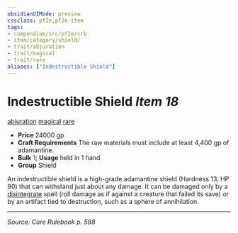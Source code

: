 ```yaml
---
obsidianUIMode: preview
cssclass: pf2e,pf2e-item
tags:
- compendium/src/pf2e/crb
- item/category/shield/
- trait/abjuration
- trait/magical
- trait/rare
aliases: ["Indestructible Shield"]
---
```

# Indestructible Shield *Item 18*  
[abjuration](abjuration.md "Abjuration School Trait")  [magical](magical.md "Magical Item Trait")  [rare](rare.md "Rare Rarity Trait")  

- **Price** 24000 gp
- **Craft Requirements** The raw materials must include at least 4,400 gp of adamantine.
- **Bulk** 1; **Usage** held in 1 hand
- **Group** Shield 

An indestructible shield is a high-grade adamantine shield (Hardness 13, HP 90) that can withstand just about any damage. It can be damaged only by a [disintegrate](disintegrate.md) spell (roll damage as if against a creature that failed its save) or by an artifact tied to destruction, such as a sphere of annihilation.


---
*Source: Core Rulebook p. 588*